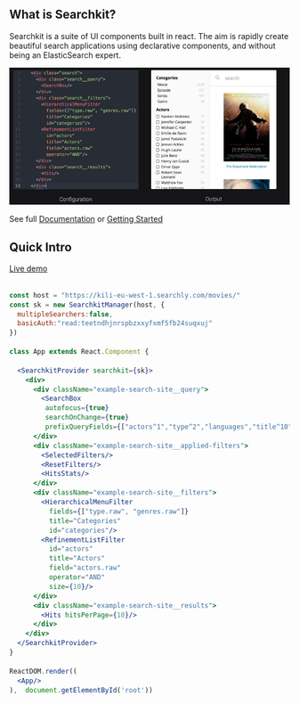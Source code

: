 ## What is Searchkit?
Searchkit is a suite of UI components built in react. The aim is rapidly create beautiful search applications using declarative components, and without being an ElasticSearch expert.

<img src="./docs/assets/codepreview.png"/>

See full [Documentation](https://ssetem.gitbooks.io/searchkit/content/) or [Getting Started](https://ssetem.gitbooks.io/searchkit/content/docs/setup/index.html) 

## Quick Intro
[Live demo](http://demo.searchkit.co)

```jsx

const host = "https://kili-eu-west-1.searchly.com/movies/"
const sk = new SearchkitManager(host, {
  multipleSearchers:false,
  basicAuth:"read:teetndhjnrspbzxxyfxmf5fb24suqxuj"
})

class App extends React.Component {

  <SearchkitProvider searchkit={sk}>
    <div>
      <div className="example-search-site__query">
        <SearchBox
         autofocus={true}
         searchOnChange={true}
         prefixQueryFields={["actors^1","type^2","languages","title^10"]}/>
      </div>
      <div className="example-search-site__applied-filters">
        <SelectedFilters/>
        <ResetFilters/>
        <HitsStats/>
      </div>
      <div className="example-search-site__filters">
        <HierarchicalMenuFilter
          fields={["type.raw", "genres.raw"]}
          title="Categories"
          id="categories"/>
        <RefinementListFilter
          id="actors"
          title="Actors"
          field="actors.raw"
          operator="AND"
          size={10}/>
      </div>
      <div className="example-search-site__results">
        <Hits hitsPerPage={10}/>
      </div>
    </div>
  </SearchkitProvider>
}

ReactDOM.render((
  <App/>
),  document.getElementById('root'))

```
